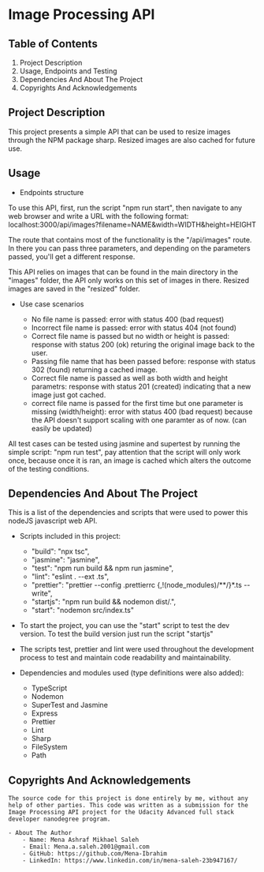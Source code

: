 # Image Processing API

## Table of Contents

1. Project Description 
2. Usage, Endpoints and Testing
3. Dependencies And About The Project
6. Copyrights And Acknowledgements

## Project Description 

This project presents a simple API that can be used to resize images through the NPM package sharp. Resized images are also cached for future use.

## Usage


- Endpoints structure

To use this API, first, run the script "npm run start", then navigate to any web browser and write a URL with the following format:
 localhost:3000/api/images?filename=NAME&width=WIDTH&height=HEIGHT

The route that contains most of the functionality is the "/api/images" route. In there you can pass three parameters, and depending on the parameters passed, you'll get a different response.

This API relies on images that can be found in the main directory in the "images" folder, the API only works on this set of images in there. Resized images are saved in the "resized" folder.

- Use case scenarios

    - No file name is passed: error with status 400 (bad request)
    - Incorrect file name is passed: error with status 404 (not found)
    - Correct file name is passed but no width or height is passed: response with status 200 (ok) returing the original image back to the user.
    - Passing file name that has been passed before: response with status 302 (found) returning a cached image.
    - Correct file name is passed as well as both width and height parametrs: response with status 201 (created) indicating that a new image just got cached.
    - correct file name is passed for the first time but one parameter is missing (width/height): error with status 400 (bad request) because the API doesn't support scaling with one paramter as of now. (can easily be updated)

All test cases can be tested using jasmine and supertest by running the simple script: "npm run test", pay attention that the script will only work once, because once it is ran, an image is cached which alters the outcome of the testing conditions.

## Dependencies And About The Project

This is a list of the dependencies and scripts that were used to power this nodeJS javascript web API.


- Scripts included in this project:
    - "build": "npx tsc",
    - "jasmine": "jasmine",
    - "test": "npm run build && npm run jasmine",
    - "lint": "eslint . --ext .ts",
    - "prettier": "prettier --config .prettierrc {,!(node_modules)/**/}*.ts --write",
    - "startjs": "npm run build && nodemon dist/.",
    - "start": "nodemon src/index.ts"

- To start the project, you can use the "start" script to test the dev version. To test the build version just run the script "startjs"
- The scripts test, prettier and lint were used throughout the development process to test and maintain code readability and maintainability.


- Dependencies and modules used (type definitions were also added):
    
    - TypeScript
    - Nodemon
    - SuperTest and Jasmine
    - Express
    - Prettier
    - Lint
    - Sharp
    - FileSystem
    - Path




## Copyrights And Acknowledgements

    The source code for this project is done entirely by me, without any help of other parties. This code was written as a submission for the Image Processing API project for the Udacity Advanced full stack developer nanodegree program.

    - About The Author
        - Name: Mena Ashraf Mikhael Saleh
        - Email: Mena.a.saleh.2001@gmail.com
        - GitHub: https://github.com/Mena-Ibrahim
        - LinkedIn: https://www.linkedin.com/in/mena-saleh-23b947167/


